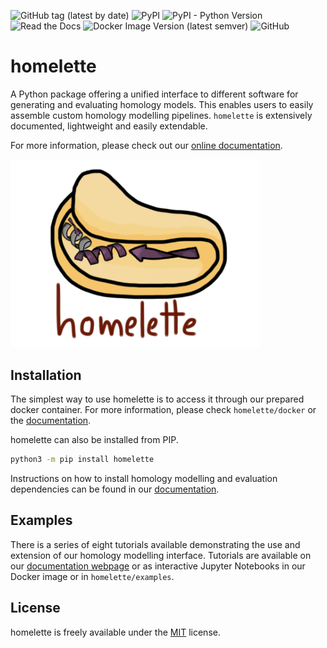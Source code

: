 ![GitHub tag (latest by date)](https://img.shields.io/github/v/tag/philippjunk/homelette)
![PyPI](https://img.shields.io/pypi/v/homelette)
![PyPI - Python Version](https://img.shields.io/pypi/pyversions/homelette)
![Read the Docs](https://img.shields.io/readthedocs/homelette)
![Docker Image Version (latest semver)](https://img.shields.io/docker/v/philippjunk/homelette_template)
![GitHub](https://img.shields.io/github/license/philippjunk/homelette)


# homelette

A Python package offering a unified interface to different software for generating and evaluating homology models. This enables users to easily assemble custom homology modelling pipelines. `homelette` is extensively documented, lightweight and easily extendable.

For more information, please check out our [online documentation](https://homelette.readthedocs.io/).

<img src="logo/logo.png" alt="Logo" width="400"/>

## Installation

The simplest way to use homelette is to access it through our prepared docker container. For more information, please check `homelette/docker` or the [documentation](https://homelette.readthedocs.io/).

homelette can also be installed from PIP.

```bash
python3 -m pip install homelette
```

Instructions on how to install homology modelling and evaluation dependencies can be found in our [documentation](https://homelette.readthedocs.io/).

## Examples

There is a series of eight tutorials available demonstrating the use and extension of our homology modelling interface. Tutorials are available on our [documentation webpage](https://homelette.readthedocs.io/) or as interactive Jupyter Notebooks in our Docker image or in `homelette/examples`.

## License

homelette is freely available under the [MIT](https://choosealicense.com/licenses/mit/) license.
